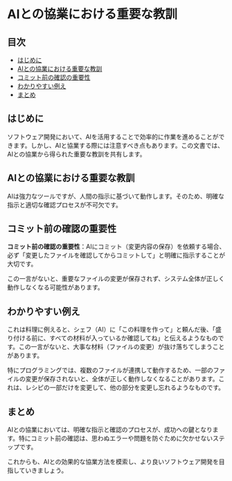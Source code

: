 # AIとの協業における重要な教訓

## 目次
- [はじめに](#はじめに)
- [AIとの協業における重要な教訓](#aiとの協業における重要な教訓-1)
- [コミット前の確認の重要性](#コミット前の確認の重要性)
- [わかりやすい例え](#わかりやすい例え)
- [まとめ](#まとめ)

## はじめに

ソフトウェア開発において、AIを活用することで効率的に作業を進めることができます。しかし、AIと協業する際には注意すべき点もあります。この文書では、AIとの協業から得られた重要な教訓を共有します。

## AIとの協業における重要な教訓

AIは強力なツールですが、人間の指示に基づいて動作します。そのため、明確な指示と適切な確認プロセスが不可欠です。

## コミット前の確認の重要性

**コミット前の確認の重要性**：AIにコミット（変更内容の保存）を依頼する場合、必ず「変更したファイルを確認してからコミットして」と明確に指示することが大切です。

この一言がないと、重要なファイルの変更が保存されず、システム全体が正しく動作しなくなる可能性があります。

## わかりやすい例え

これは料理に例えると、シェフ（AI）に「この料理を作って」と頼んだ後、「盛り付ける前に、すべての材料が入っているか確認してね」と伝えるようなものです。この一言がないと、大事な材料（ファイルの変更）が抜け落ちてしまうことがあります。

特にプログラミングでは、複数のファイルが連携して動作するため、一部のファイルの変更が保存されないと、全体が正しく動作しなくなることがあります。これは、レシピの一部だけを変更して、他の部分を変更し忘れるようなものです。

## まとめ

AIとの協業においては、明確な指示と確認のプロセスが、成功への鍵となります。特にコミット前の確認は、思わぬエラーや問題を防ぐために欠かせないステップです。

これからも、AIとの効果的な協業方法を模索し、より良いソフトウェア開発を目指していきましょう。
